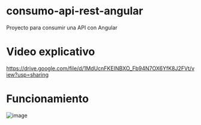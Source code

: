 # consumo-api-rest-angular
Proyecto para consumir una API con Angular

# Video explicativo

https://drive.google.com/file/d/1MdUcnFKEINBXO_Fb94N7OX6YfK8J2FVt/view?usp=sharing

# Funcionamiento

![image](https://user-images.githubusercontent.com/59657015/172087499-d83e2a40-f490-4535-a688-73f4c561fbd5.png)
